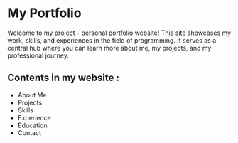 # My Portfolio

Welcome to my project - personal portfolio website!
This site showcases my work, skills, and experiences in the field of programming.
It serves as a central hub where you can learn more about me, my projects, and my professional journey.

## Contents in my website :
- About Me
- Projects
- Skills
- Experience
- Education
- Contact
